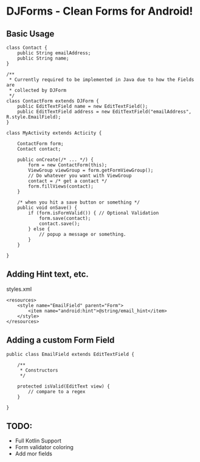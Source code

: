 # DJForms - Clean Forms for Android!

## Basic Usage

```::java
class Contact {
    public String emailAddress;
    public String name;
}

/**
 * Currently required to be implemented in Java due to how the Fields are
 * collected by DJForm
 */
class ContactForm extends DJForm {
    public EditTextField name = new EditTextField();
    public EditTextField address = new EditTextField("emailAddress", R.style.EmailField);
}

class MyActivity extends Acticity {

    ContactForm form;
    Contact contact;

    public onCreate(/* ... */) {
        form = new ContactForm(this);
        ViewGroup viewGroup = form.getFormViewGroup();
        // Do whatever you want with ViewGroup
        contact = /* get a contact */
        form.fillViews(contact);
    }

    /* when you hit a save button or something */
    public void onSave() {
        if (form.isFormValid()) { // Optional Validation
            form.save(contact);
            contact.save();
        } else {
            // popup a message or something.
        }
    }

}
```

## Adding Hint text, etc.

styles.xml

```::xml
<resources>
    <style name="EmailField" parent="Form">
        <item name="android:hint">@string/email_hint</item>
    </style>
</resources>
```

## Adding a custom Form Field

```
public class EmailField extends EditTextField {

    /**
     * Constructors
     */

    protected isValid(EditText view) {
        // compare to a regex
    }    

}
```

## TODO:

* Full Kotlin Support
* Form validator coloring
* Add mor fields
